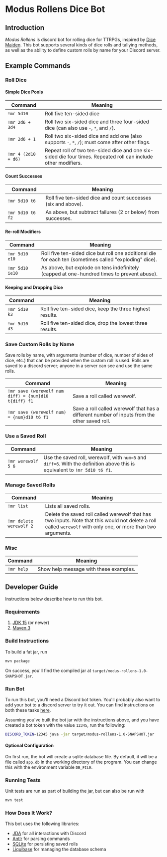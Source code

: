# Modus Rollens Dice Bot

## Introduction
_Modus Rollens_ is discord bot for rolling dice for TTRPGs, inspired by [Dice Maiden](https://top.gg/bot/377701707943116800).
This bot supports several kinds of dice rolls and tallying methods, as well as the ability to define custom
rolls by name for your Discord server.

## Example Commands

### Roll Dice

#### Simple Dice Pools
| Command   | Meaning                  |
|-----------|--------------------------|
|`!mr 5d10` | Roll five ten-sided dice |
|`!mr 2d6 + 3d4` | Roll two six-sided dice and three four-sided dice (can also use `-`, `*`, and `/`).|
|`!mr 2d6 + 1`| Roll two six-sided dice and add one (also supports `-`, `*`, `/`); must come after other flags.|
|`!mr 4 (2d10 + d6)`| Repeat roll of two ten-sided dice and one six-sided die four times. Repeated roll can include other modifiers.|

#### Count Successes
| Command   | Meaning                  |
|-----------|--------------------------|
|`!mr 5d10 t6`| Roll five ten-sided dice and count successes (six and above).|
|`!mr 5d10 t6 f2`| As above, but subtract failures (2 or below) from successes.|

#### Re-roll Modifiers
| Command   | Meaning                  |
|-----------|--------------------------|
|`!mr 5d10 e10`| Roll five ten-sided dice but roll one additional die for each ten (sometimes called "exploding" dice).|
|`!mr 5d10 ie10`| As above, but explode on tens indefinitely (capped at one-hundred times to prevent abuse).|

#### Keeping and Dropping Dice
| Command   | Meaning                  |
|-----------|--------------------------|
|`!mr 5d10 k3`| Roll five ten-sided dice, keep the three highest results.|
|`!mr 5d10 d3`| Roll five ten-sided dice, drop the lowest three results.|

### Save Custom Rolls by Name
Save rolls by name, with arguments (number of dice, number of sides of dice, etc.) that can be provided
when the custom roll is used. Rolls are saved to a discord server; anyone in a server can see and use
the same rolls.

| Command   | Meaning                  |
|-----------|--------------------------|
|`!mr save (werewolf num diff) = {num}d10 t{diff} f1`| Save a roll called werewolf.|
|`!mr save (werewolf num) = {num}d10 t6 f1`| Save a roll called werewolf that has a different number of inputs from the other saved roll.|

### Use a Saved Roll

| Command   | Meaning                  |
|-----------|--------------------------|
|`!mr werewolf 5 6`| Use the saved roll, werewolf, with `num=5` and `diff=6`. With the definition above this is equivalent to `!mr 5d10 t6 f1`.|

### Manage Saved Rolls
| Command   | Meaning                  |
|-----------|--------------------------|
|`!mr list`| Lists all saved rolls.|
|`!mr delete werewolf 2`| Delete the saved roll called werewolf that has two inputs. Note that this would not delete a roll called `werewolf` with only one, or more than two arguments.|

### Misc
| Command   | Meaning                  |
|-----------|--------------------------|
|`!mr help`| Show help message with these examples.|

## Developer Guide

Instructions below describe how to run this bot.

### Requirements

1. [JDK 15](https://jdk.java.net/15/) (or newer)
2. [Maven 3](https://maven.apache.org/download.cgi)

### Build Instructions

To build a fat jar, run
```bash
mvn package
```

On success, you'll find the compiled jar at `target/modus-rollens-1.0-SNAPSHOT.jar`.

### Run Bot

To run this bot, you'll need a Discord bot token. You'll probably also want to add your bot to a
discord server to try it out. You can find instructions on both these tasks [here](https://github.com/reactiflux/discord-irc/wiki/Creating-a-discord-bot-&-getting-a-token).

Assuming you've built the bot jar with the instructions above, and you have created a bot token with the value `12345`,
run the following:
```bash
DISCORD_TOKEN=12345 java -jar target/modus-rollens-1.0-SNAPSHOT.jar
```

#### Optional Configuration

On first run, the bot will create a sqlite database file. By default, it will be a file called `app.db`
in the working directory of the program. You can change this with the environment variable `DB_FILE`.

### Running Tests

Unit tests are run as part of building the jar, but can also be run with
```bash
mvn test
```

### How Does It Work?

This bot uses the following libraries:
* [JDA](https://github.com/DV8FromTheWorld/JDA) for all interactions with Discord
* [Antlr](https://www.antlr.org/) for parsing commands
* [SQLite](https://www.sqlite.org/index.html) for persisting saved rolls
* [Liquibase](https://www.liquibase.org/) for managing the database schema
